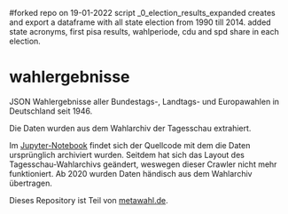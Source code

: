 #forked repo on 19-01-2022
script _0_election_results_expanded creates and export a dataframe with all state election from 1990 till 2014.
added state acronyms, first pisa results, wahlperiode, cdu and spd share in each election.


# wahlergebnisse

JSON Wahlergebnisse aller Bundestags-, Landtags- und Europawahlen in Deutschland seit 1946.

Die Daten wurden aus dem Wahlarchiv der Tagesschau extrahiert.

Im [Jupyter-Notebook](Wahlergebnis-Crawler.ipynb) findet sich der Quellcode mit dem die Daten ursprünglich archiviert wurden. Seitdem hat sich das Layout des Tagesschau-Wahlarchivs geändert, weswegen dieser Crawler nicht mehr funktioniert. Ab 2020 wurden Daten händisch aus dem Wahlarchiv übertragen.

Dieses Repository ist Teil von [metawahl.de](https://metawahl.de).
